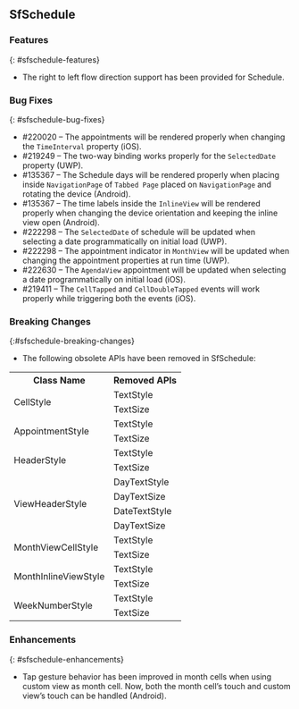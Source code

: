 ## SfSchedule

### Features
{: #sfschedule-features}
* The right to left flow direction support has been provided for Schedule.

### Bug Fixes
{: #sfschedule-bug-fixes}

* \#220020 – The appointments will be rendered properly when changing the `TimeInterval` property (iOS).
* \#219249 – The two-way binding works properly for the `SelectedDate` property (UWP).
* \#135367 – The Schedule days will be rendered properly when placing inside `NavigationPage` of `Tabbed Page` placed on `NavigationPage` and rotating the device (Android).
* \#135367 – The time labels inside the `InlineView` will be rendered properly when changing the device orientation and keeping the inline view open (Android).
* \#222298 – The `SelectedDate` of schedule will be updated when selecting a date programmatically on initial load (UWP).
* \#222298 – The appointment indicator in `MonthView` will be updated when changing the appointment properties at run time (UWP).
* \#222630 – The `AgendaView` appointment will be updated when selecting a date programmatically on initial load (iOS).
* \#219411 – The `CellTapped` and `CellDoubleTapped` events will work properly while triggering both the events (iOS).


### Breaking Changes
{:#sfschedule-breaking-changes}
*	The following obsolete APIs have been removed in SfSchedule:
<table>
<tr>

<th> Class Name</th>
<th> Removed APIs</th>
</tr>

<tr>
<td rowspan = "2"> CellStyle 
</td>
<td> TextStyle
</td>
</tr>
<tr>
<td>
TextSize
</td>
</tr>

<tr>
<td rowspan = "2"> AppointmentStyle
</td>
<td> TextStyle
</td>
</tr>
<tr>
<td> TextSize
</td>
</tr>

<tr>
<td rowspan = "2"> HeaderStyle
</td>
<td> TextStyle
</td>
</tr>
<tr>
<td> TextSize
</td>
</tr>

<tr>
<td rowspan = "4"> ViewHeaderStyle
</td>
<td> DayTextStyle
</td>
</tr>
<tr>
<td> DayTextSize
</td>
</tr>
<tr>
<td> DateTextStyle
</td>
</tr>
<tr>
<td> DayTextSize
</td>
</tr>

<tr>
<td rowspan = "2"> MonthViewCellStyle
</td>
<td> TextStyle
</td>
</tr>
<tr>
<td> TextSize
</td>
</tr>

<tr>
<td rowspan = "2"> MonthInlineViewStyle
</td>
<td> TextStyle
</td>
</tr>
<tr>
<td> TextSize
</td>
</tr>

<tr>
<td rowspan = "2"> WeekNumberStyle
</td>
<td> TextStyle
</td>
</tr>
<tr>
<td> TextSize
</td>
</tr>
</table>

### Enhancements
{: #sfschedule-enhancements}

* Tap gesture behavior has been improved in month cells when using custom view as month cell. Now, both the month cell’s touch and custom view’s touch can be handled (Android).